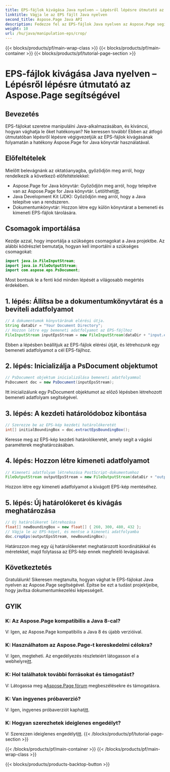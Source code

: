 ```yaml
---
title: EPS-fájlok kivágása Java nyelven – Lépésről lépésre útmutató az Aspose.Page segítségével
linktitle: Vágja le az EPS fájlt Java nyelven
second_title: Aspose.Page Java API
description: Fedezze fel az EPS-fájlok Java nyelven az Aspose.Page segítségével történő kivágásáról szóló, lépésről lépésre szóló útmutatót. Fokozatmentesen fejlesztheti dokumentumkezelési készségeit.
weight: 10
url: /hu/java/manipulation-eps/crop/
---
```


{{< blocks/products/pf/main-wrap-class >}}
{{< blocks/products/pf/main-container >}}
{{< blocks/products/pf/tutorial-page-section >}}

# EPS-fájlok kivágása Java nyelven – Lépésről lépésre útmutató az Aspose.Page segítségével

## Bevezetés
EPS-fájlokat szeretne manipulálni Java-alkalmazásában, és kíváncsi, hogyan vághatja le őket hatékonyan? Ne keressen tovább! Ebben az átfogó útmutatóban lépésről lépésre végigvezetjük az EPS-fájlok kivágásának folyamatán a hatékony Aspose.Page for Java könyvtár használatával.
## Előfeltételek
Mielőtt belevágnánk az oktatóanyagba, győződjön meg arról, hogy rendelkezik a következő előfeltételekkel:
-  Aspose.Page for Java könyvtár: Győződjön meg arról, hogy telepítve van az Aspose.Page for Java könyvtár. Letöltheti[itt](https://releases.aspose.com/page/java/).
- Java Development Kit (JDK): Győződjön meg arról, hogy a Java telepítve van a rendszeren.
- Dokumentumkönyvtár: Hozzon létre egy külön könyvtárat a bemeneti és kimeneti EPS-fájlok tárolására.
## Csomagok importálása
Kezdje azzal, hogy importálja a szükséges csomagokat a Java projektbe. Az alábbi kódrészlet bemutatja, hogyan kell importálni a szükséges csomagokat:
```java
import java.io.FileInputStream;
import java.io.FileOutputStream;
import com.aspose.eps.PsDocument;
```
Most bontsuk le a fenti kód minden lépését a világosabb megértés érdekében.
## 1. lépés: Állítsa be a dokumentumkönyvtárat és a beviteli adatfolyamot
```java
// A dokumentumok könyvtárának elérési útja.
String dataDir = "Your Document Directory";
// Hozzon létre egy bemeneti adatfolyamot az EPS-fájlhoz
FileInputStream inputEpsStream = new FileInputStream(dataDir + "input.eps");
```
Ebben a lépésben beállítjuk az EPS-fájlok elérési útját, és létrehozunk egy bemeneti adatfolyamot a cél EPS-fájlhoz.
## 2. lépés: Inicializálja a PsDocument objektumot
```java
// PsDocument objektum inicializálása bemeneti adatfolyammal
PsDocument doc = new PsDocument(inputEpsStream);
```
Itt inicializálunk egy PsDocument objektumot az előző lépésben létrehozott bemeneti adatfolyam segítségével.
## 3. lépés: A kezdeti határolódoboz kibontása
```java
// Szerezze be az EPS-kép kezdeti határolókeretét
int[] initialBoundingBox = doc.extractEpsBoundingBox();
```
Keresse meg az EPS-kép kezdeti határolókeretét, amely segít a vágási paraméterek meghatározásában.
## 4. lépés: Hozzon létre kimeneti adatfolyamot
```java
// Kimeneti adatfolyam létrehozása PostScript-dokumentumhoz
FileOutputStream outputEpsStream = new FileOutputStream(dataDir + "output_crop.eps");
```
Hozzon létre egy kimeneti adatfolyamot a kivágott EPS-kép mentéséhez.
## 5. lépés: Új határolókeret és kivágás meghatározása
```java
// Új határolókeret létrehozása
float[] newBoundingBox = new float[] { 260, 300, 480, 432 };
// Vágja le az EPS-képet, és mentse a kimeneti adatfolyamba
doc.cropEps(outputEpsStream, newBoundingBox);
```
Határozzon meg egy új határolókeretet meghatározott koordinátákkal és méretekkel, majd folytassa az EPS-kép ennek megfelelő levágásával.
## Következtetés
Gratulálunk! Sikeresen megtanulta, hogyan vághat le EPS-fájlokat Java nyelven az Aspose.Page segítségével. Építse be ezt a tudást projektjeibe, hogy javítsa dokumentumkezelési képességeit.
## GYIK
### K: Az Aspose.Page kompatibilis a Java 8-cal?
V: Igen, az Aspose.Page kompatibilis a Java 8 és újabb verzióival.
### K: Használhatom az Aspose.Page-t kereskedelmi célokra?
 V: Igen, megteheti. Az engedélyezés részleteiért látogasson el a webhelyre[itt](https://purchase.aspose.com/buy).
### K: Hol találhatok további forrásokat és támogatást?
 V: Látogassa meg a[Aspose.Page fórum](https://forum.aspose.com/c/page/39) megbeszélésekre és támogatásra.
### K: Van ingyenes próbaverzió?
 V: Igen, ingyenes próbaverziót kaphat[itt](https://releases.aspose.com/).
### K: Hogyan szerezhetek ideiglenes engedélyt?
 V: Szerezzen ideiglenes engedélyt[itt](https://purchase.aspose.com/temporary-license/).
{{< /blocks/products/pf/tutorial-page-section >}}

{{< /blocks/products/pf/main-container >}}
{{< /blocks/products/pf/main-wrap-class >}}

{{< blocks/products/products-backtop-button >}}
